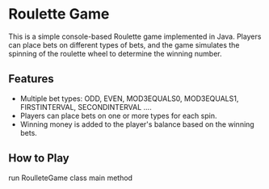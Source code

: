 # Roulette Game

This is a simple console-based Roulette game implemented in Java. Players can place bets on different types of bets, and the game simulates the spinning of the roulette wheel to determine the winning number.

## Features

- Multiple bet types: ODD, EVEN, MOD3EQUALS0, MOD3EQUALS1, FIRSTINTERVAL, SECONDINTERVAL ....
- Players can place bets on one or more types for each spin.
- Winning money is added to the player's balance based on the winning bets.

## How to Play
run RoulleteGame class main method 
